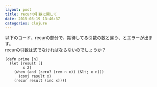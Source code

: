 ```yaml
---
layout: post
title: recurの引数に関して
date: 2015-03-19 13:46:37
categories: clojure
---
```

<p>以下のコード、recurの部分で、期待してる引数の数と違う、とエラーが出ます。<br>
recurの引数は式でなければならないのでしょうか？</p>

```
(defn prime [n]
  (let [result []
        x 2]
    (when (and (zero? (rem n x)) (&lt; x n)))
      (conj result x)
    (recur result (inc x))))
```
